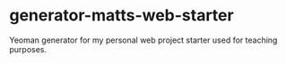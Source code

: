 # generator-matts-web-starter
Yeoman generator for my personal web project starter used for teaching purposes.
